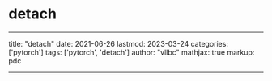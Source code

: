 # detach

---
title: "detach"
date: 2021-06-26
lastmod: 2023-03-24
categories: ['pytorch']
tags: ['pytorch', 'detach']
author: "vllbc"
mathjax: true
markup: pdc

---
